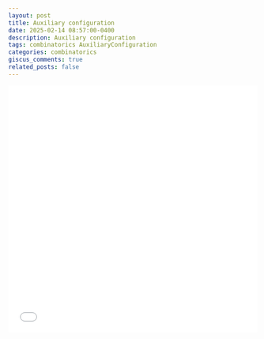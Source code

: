 ```yaml
---
layout: post
title: Auxiliary configuration
date: 2025-02-14 08:57:00-0400
description: Auxiliary configuration
tags: combinatorics AuxiliaryConfiguration
categories: combinatorics
giscus_comments: true
related_posts: false
---
```


<iframe src="{{ site.baseurl }}/assets/pdf/Combinatorics/AuxConfig.pdf" width="100%" height="500" frameborder="no" border="0" marginwidth="0" marginheight="0"></iframe>
